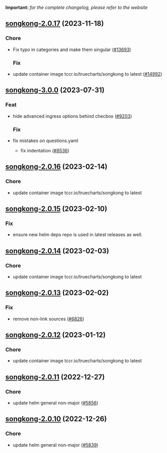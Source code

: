 **Important:**
*for the complete changelog, please refer to the website*








## [songkong-2.0.17](https://github.com/truecharts/charts/compare/songkong-3.0.0...songkong-2.0.17) (2023-11-18)

### Chore

- Fix typo in categories and make them singular ([#13693](https://github.com/truecharts/charts/issues/13693))
  
  ### Fix

- update container image tccr.io/truecharts/songkong to latest ([#14992](https://github.com/truecharts/charts/issues/14992))
  
  



## [songkong-3.0.0](https://github.com/truecharts/charts/compare/songkong-2.0.16...songkong-3.0.0) (2023-07-31)

### Feat

- hide advanced ingress options behind checbox ([#9203](https://github.com/truecharts/charts/issues/9203))
  
  ### Fix

- fix mistakes on questions.yaml
  - fix indentation ([#8536](https://github.com/truecharts/charts/issues/8536))
  
  


## [songkong-2.0.16](https://github.com/truecharts/charts/compare/songkong-2.0.15...songkong-2.0.16) (2023-02-14)

### Chore

- update container image tccr.io/truecharts/songkong to latest
  
  


## [songkong-2.0.15](https://github.com/truecharts/charts/compare/songkong-2.0.14...songkong-2.0.15) (2023-02-10)

### Fix

- ensure new helm deps repo is used in latest releases as well.
  
  


## [songkong-2.0.14](https://github.com/truecharts/charts/compare/songkong-2.0.13...songkong-2.0.14) (2023-02-03)

### Chore

- update container image tccr.io/truecharts/songkong to latest
  
  


## [songkong-2.0.13](https://github.com/truecharts/charts/compare/songkong-2.0.12...songkong-2.0.13) (2023-02-02)

### Fix

- remove non-link sources ([#6826](https://github.com/truecharts/charts/issues/6826))
  
  


## [songkong-2.0.12](https://github.com/truecharts/charts/compare/songkong-2.0.11...songkong-2.0.12) (2023-01-12)

### Chore

- update container image tccr.io/truecharts/songkong to latest
  
  


## [songkong-2.0.11](https://github.com/truecharts/charts/compare/songkong-2.0.10...songkong-2.0.11) (2022-12-27)

### Chore

- update helm general non-major ([#5856](https://github.com/truecharts/charts/issues/5856))
  
  


## [songkong-2.0.10](https://github.com/truecharts/charts/compare/songkong-2.0.9...songkong-2.0.10) (2022-12-26)

### Chore

- update helm general non-major ([#5839](https://github.com/truecharts/charts/issues/5839))
  
  
